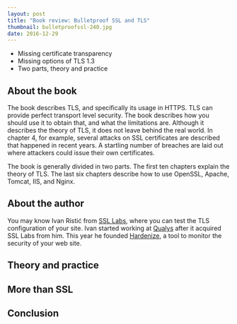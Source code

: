 ```yaml
---
layout: post
title: "Book review: Bulletproof SSL and TLS"
thumbnail: bulletproofssl-240.jpg
date: 2016-12-29
---
```


* Missing certificate transparency
* Missing options of TLS 1.3
* Two parts, theory and practice

## About the book

The book describes TLS, and specifically its usage in HTTPS. TLS can provide perfect transport level security. The book describes how you should use it to obtain that, and what the limitations are. Although it describes the theory of TLS, it does not leave behind the real world. In chapter 4, for example, several attacks on SSL certificates are described that happened in recent years. A startling number of breaches are laid out where attackers could issue their own certificates.

The book is generally divided in two parts. The first ten chapters explain the theory of TLS. The last six chapters describe how to use OpenSSL, Apache, Tomcat, IIS, and Nginx.

## About the author

You may know Ivan Ristić from [SSL Labs](https://www.ssllabs.com/), where you can test the TLS configuration of your site. Ivan started working at [Qualys](https://www.qualys.com/) after it acquired SSL Labs from him. This year he founded [Hardenize](https://www.hardenize.com/), a tool to monitor the security of your web site.

## Theory and practice

## More than SSL



## Conclusion
